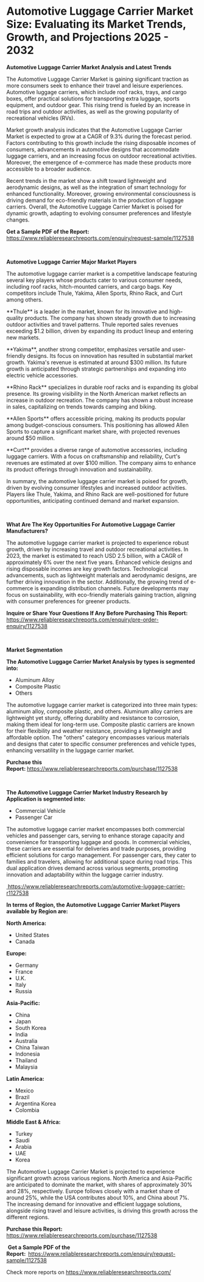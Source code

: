 <p><h1>Automotive Luggage Carrier Market Size: Evaluating its Market Trends, Growth, and Projections 2025 - 2032</h1></p><p><strong>Automotive Luggage Carrier Market Analysis and Latest Trends</strong></p>
<p><p>The Automotive Luggage Carrier Market is gaining significant traction as more consumers seek to enhance their travel and leisure experiences. Automotive luggage carriers, which include roof racks, trays, and cargo boxes, offer practical solutions for transporting extra luggage, sports equipment, and outdoor gear. This rising trend is fueled by an increase in road trips and outdoor activities, as well as the growing popularity of recreational vehicles (RVs).</p><p>Market growth analysis indicates that the Automotive Luggage Carrier Market is expected to grow at a CAGR of 9.3% during the forecast period. Factors contributing to this growth include the rising disposable incomes of consumers, advancements in automotive designs that accommodate luggage carriers, and an increasing focus on outdoor recreational activities. Moreover, the emergence of e-commerce has made these products more accessible to a broader audience.</p><p>Recent trends in the market show a shift toward lightweight and aerodynamic designs, as well as the integration of smart technology for enhanced functionality. Moreover, growing environmental consciousness is driving demand for eco-friendly materials in the production of luggage carriers. Overall, the Automotive Luggage Carrier Market is poised for dynamic growth, adapting to evolving consumer preferences and lifestyle changes.</p></p>
<p><strong>Get a Sample PDF of the Report:&nbsp;</strong> <a href="https://www.reliableresearchreports.com/enquiry/request-sample/1127538?utm_campaign=2957&utm_medium=2&utm_source=Github&utm_content=ia&utm_term=06032025&utm_id=automotive-luggage-carrier">https://www.reliableresearchreports.com/enquiry/request-sample/1127538</a></p>
<p>&nbsp;</p>
<p><strong>Automotive Luggage Carrier Major Market Players</strong></p>
<p><p>The automotive luggage carrier market is a competitive landscape featuring several key players whose products cater to various consumer needs, including roof racks, hitch-mounted carriers, and cargo bags. Key competitors include Thule, Yakima, Allen Sports, Rhino Rack, and Curt among others.</p><p>**Thule** is a leader in the market, known for its innovative and high-quality products. The company has shown steady growth due to increasing outdoor activities and travel patterns. Thule reported sales revenues exceeding $1.2 billion, driven by expanding its product lineup and entering new markets.</p><p>**Yakima**, another strong competitor, emphasizes versatile and user-friendly designs. Its focus on innovation has resulted in substantial market growth. Yakima's revenue is estimated at around $300 million. Its future growth is anticipated through strategic partnerships and expanding into electric vehicle accessories.</p><p>**Rhino Rack** specializes in durable roof racks and is expanding its global presence. Its growing visibility in the North American market reflects an increase in outdoor recreation. The company has shown a robust increase in sales, capitalizing on trends towards camping and biking.</p><p>**Allen Sports** offers accessible pricing, making its products popular among budget-conscious consumers. This positioning has allowed Allen Sports to capture a significant market share, with projected revenues around $50 million.</p><p>**Curt** provides a diverse range of automotive accessories, including luggage carriers. With a focus on craftsmanship and reliability, Curt's revenues are estimated at over $100 million. The company aims to enhance its product offerings through innovation and sustainability.</p><p>In summary, the automotive luggage carrier market is poised for growth, driven by evolving consumer lifestyles and increased outdoor activities. Players like Thule, Yakima, and Rhino Rack are well-positioned for future opportunities, anticipating continued demand and market expansion.</p></p>
<p>&nbsp;</p>
<p><strong>What Are The Key Opportunities For Automotive Luggage Carrier Manufacturers?</strong></p>
<p><p>The automotive luggage carrier market is projected to experience robust growth, driven by increasing travel and outdoor recreational activities. In 2023, the market is estimated to reach USD 2.5 billion, with a CAGR of approximately 6% over the next five years. Enhanced vehicle designs and rising disposable incomes are key growth factors. Technological advancements, such as lightweight materials and aerodynamic designs, are further driving innovation in the sector. Additionally, the growing trend of e-commerce is expanding distribution channels. Future developments may focus on sustainability, with eco-friendly materials gaining traction, aligning with consumer preferences for greener products.</p></p>
<p><strong>Inquire or Share Your Questions If Any Before Purchasing This Report:</strong> <a href="https://www.reliableresearchreports.com/enquiry/pre-order-enquiry/1127538?utm_campaign=2957&utm_medium=2&utm_source=Github&utm_content=ia&utm_term=06032025&utm_id=automotive-luggage-carrier">https://www.reliableresearchreports.com/enquiry/pre-order-enquiry/1127538</a></p>
<p>&nbsp;</p>
<p><strong>Market Segmentation</strong></p>
<p><strong>The Automotive Luggage Carrier Market Analysis by types is segmented into:</strong></p>
<p><ul><li>Aluminum Alloy</li><li>Composite Plastic</li><li>Others</li></ul></p>
<p><p>The automotive luggage carrier market is categorized into three main types: aluminum alloy, composite plastic, and others. Aluminum alloy carriers are lightweight yet sturdy, offering durability and resistance to corrosion, making them ideal for long-term use. Composite plastic carriers are known for their flexibility and weather resistance, providing a lightweight and affordable option. The "others" category encompasses various materials and designs that cater to specific consumer preferences and vehicle types, enhancing versatility in the luggage carrier market.</p></p>
<p><strong>Purchase this Report:&nbsp;</strong><a href="https://www.reliableresearchreports.com/purchase/1127538?utm_campaign=2957&utm_medium=2&utm_source=Github&utm_content=ia&utm_term=06032025&utm_id=automotive-luggage-carrier">https://www.reliableresearchreports.com/purchase/1127538</a></p>
<p>&nbsp;</p>
<p><strong>The Automotive Luggage Carrier Market Industry Research by Application is segmented into:</strong></p>
<p><ul><li>Commercial Vehicle</li><li>Passenger Car</li></ul></p>
<p><p>The automotive luggage carrier market encompasses both commercial vehicles and passenger cars, serving to enhance storage capacity and convenience for transporting luggage and goods. In commercial vehicles, these carriers are essential for deliveries and trade purposes, providing efficient solutions for cargo management. For passenger cars, they cater to families and travelers, allowing for additional space during road trips. This dual application drives demand across various segments, promoting innovation and adaptability within the luggage carrier industry.</p></p>
<p><a href="https://www.reliableresearchreports.com/automotive-luggage-carrier-r1127538?utm_campaign=2957&utm_medium=2&utm_source=Github&utm_content=ia&utm_term=06032025&utm_id=automotive-luggage-carrier">&nbsp;https://www.reliableresearchreports.com/automotive-luggage-carrier-r1127538</a></p>
<p><strong>In terms of Region, the Automotive Luggage Carrier Market Players available by Region are:</strong></p>
<p>
    <p> <strong> North America: </strong>
        <ul>
            <li>United States</li>
            <li>Canada</li>
        </ul>
        </p> 
    <p> <strong> Europe: </strong>
        <ul>
            <li>Germany</li>
            <li>France</li>
            <li>U.K.</li>
            <li>Italy</li>
            <li>Russia</li>
        </ul>
        </p> 
    <p> <strong> Asia-Pacific: </strong>
        <ul>
            <li>China</li>
            <li>Japan</li>
            <li>South Korea</li>
            <li>India</li>
            <li>Australia</li>
            <li>China Taiwan</li>
            <li>Indonesia</li>
            <li>Thailand</li>
            <li>Malaysia</li>
        </ul>
        </p> 
    <p> <strong> Latin America: </strong>
        <ul>
            <li>Mexico</li>
            <li>Brazil</li>
            <li>Argentina Korea</li>
            <li>Colombia</li>
        </ul>
        </p> 
    <p> <strong> Middle East & Africa: </strong>
        <ul>
            <li>Turkey</li>
            <li>Saudi</li>
            <li>Arabia</li>
            <li>UAE</li>
            <li>Korea</li>
        </ul>
    </p>
    </p>
<p><p>The Automotive Luggage Carrier Market is projected to experience significant growth across various regions. North America and Asia-Pacific are anticipated to dominate the market, with shares of approximately 30% and 28%, respectively. Europe follows closely with a market share of around 25%, while the USA contributes about 10%, and China about 7%. The increasing demand for innovative and efficient luggage solutions, alongside rising travel and leisure activities, is driving this growth across the different regions.</p></p>
<p><strong>Purchase this Report: </strong><a href="https://www.reliableresearchreports.com/purchase/1127538?utm_campaign=2957&utm_medium=2&utm_source=Github&utm_content=ia&utm_term=06032025&utm_id=automotive-luggage-carrier">https://www.reliableresearchreports.com/purchase/1127538</a></p>
<p>&nbsp;<strong>Get a Sample PDF of the Report:&nbsp;&nbsp;</strong><a href="https://www.reliableresearchreports.com/enquiry/request-sample/1127538?utm_campaign=2957&utm_medium=2&utm_source=Github&utm_content=ia&utm_term=06032025&utm_id=automotive-luggage-carrier">https://www.reliableresearchreports.com/enquiry/request-sample/1127538</a></p>
<p><strong></strong></p>
<p>Check more reports on <a href="https://www.reliableresearchreports.com/?utm_campaign=2957&utm_medium=2&utm_source=Github&utm_content=ia&utm_term=06032025&utm_id=automotive-luggage-carrier">https://www.reliableresearchreports.com/</a></p>